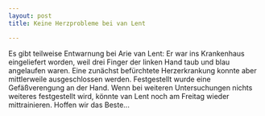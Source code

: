 ```yaml
---
layout: post
title: Keine Herzprobleme bei van Lent

---
```


Es gibt teilweise Entwarnung bei Arie van Lent: Er war ins Krankenhaus eingeliefert worden, weil drei Finger der linken Hand taub und blau angelaufen waren. Eine zunächst befürchtete Herzerkrankung konnte aber mittlerweile ausgeschlossen werden. Festgestellt wurde eine Gefäßverengung an der Hand. Wenn bei weiteren Untersuchungen nichts weiteres festgestellt wird, könnte van Lent noch am Freitag wieder mittrainieren. Hoffen wir das Beste...


